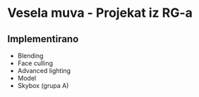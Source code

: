 # Vesela muva - Projekat iz RG-a
## Implementirano

- Blending
- Face culling
- Advanced lighting
- Model
- Skybox (grupa A)




